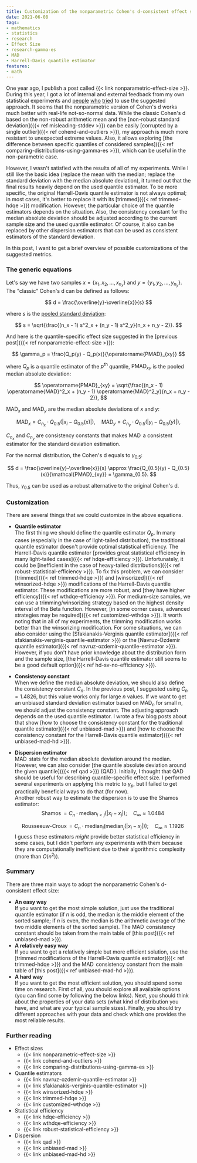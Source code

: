 ```yaml
---
title: Customization of the nonparametric Cohen's d-consistent effect size
date: 2021-06-08
tags:
- mathematics
- statistics
- research
- Effect Size
- research-gamma-es
- MAD
- Harrell-Davis quantile estimator
features:
- math
---
```


One year ago, I publish a post called {{< link nonparametric-effect-size >}}.
During this year, I got a lot of internal and external feedback from
  my own statistical experiments and
  [people](https://twitter.com/ViljamiSairanen/status/1400457118340108293)
  [who](https://sherbold.github.io/autorank/autorank/)
  [tried](https://github.com/Ramon-Diaz/Thesis-Project/blob/85df6b11050c7e05c4394d873585f701a7e3f32e/_util.py#L100)
  to use the suggested approach.
It seems that the nonparametric version of Cohen's d works much better with real-life not-so-normal data.
While the classic Cohen's d based on
  the non-robust arithmetic mean and
  the [non-robust standard deviation]({{< ref misleading-stddev >}})
  can be easily [corrupted by a single outlier]({{< ref cohend-and-outliers >}}),
  my approach is much more resistant to unexpected extreme values.
Also, it allows exploring
  [the difference between specific quantiles of considered samples]({{< ref comparing-distributions-using-gamma-es >}}),
  which can be useful in the non-parametric case.

However, I wasn't satisfied with the results of all of my experiments.
While I still like the basic idea
  (replace the mean with the median; replace the standard deviation with the median absolute deviation),
  it turned out that the final results heavily depend on the used quantile estimator.
To be more specific, the original Harrell-Davis quantile estimator is not always optimal;
  in most cases, it's better to replace it with its [trimmed]({{< ref trimmed-hdqe >}}) modification.
However, the particular choice of the quantile estimators depends on the situation.
Also, the consistency constant for the median absolute deviation
  should be adjusted according to the current sample size and the used quantile estimator.
Of course, it also can be replaced by other dispersion estimators
  that can be used as consistent estimators of the standard deviation.

In this post, I want to get a brief overview of possible customizations of the suggested metrics.

<!--more-->

### The generic equations

Let's say we have two samples $x = \{ x_1, x_2, \ldots, x_{n_x} \}$ and $y = \{ y_1, y_2, \ldots, y_{n_y} \}$.
The "classic" Cohen's d can be defined as follows:

$$
d = \frac{\overline{y}-\overline{x}}{s}
$$

where $s$ is the [pooled standard deviation](https://en.wikipedia.org/wiki/Pooled_standard_deviation):

$$
s = \sqrt{\frac{(n_x - 1) s^2_x + (n_y - 1) s^2_y}{n_x + n_y - 2}}.
$$

And here is the quantile-specific effect size suggested in the [previous post]({{< ref nonparametric-effect-size >}}):

$$
\gamma_p = \frac{Q_p(y) - Q_p(x)}{\operatorname{PMAD}_{xy}}
$$

where $Q_p$ is a quantile estimator of the $p^\textrm{th}$ quantile,
  $\operatorname{PMAD}_{xy}$ is the pooled median absolute deviation:

$$
\operatorname{PMAD}_{xy} = \sqrt{\frac{(n_x - 1) \operatorname{MAD}^2_x + (n_y - 1) \operatorname{MAD}^2_y}{n_x + n_y - 2}},
$$

$\operatorname{MAD}_x$ and $\operatorname{MAD}_y$ are the median absolute deviations of $x$ and $y$:

$$
\operatorname{MAD}_x = C_{n_x} \cdot Q_{0.5}(|x_i - Q_{0.5}(x)|), \quad
\operatorname{MAD}_y = C_{n_y} \cdot Q_{0.5}(|y_i - Q_{0.5}(y)|),
$$

$C_{n_x}$ and $C_{n_y}$ are consistency constants
  that makes $\operatorname{MAD}$ a consistent estimator for the standard deviation estimation.

For the normal distribution, the Cohen's d equals to $\gamma_{0.5}$:

$$
d = \frac{\overline{y}-\overline{x}}{s} \approx \frac{Q_{0.5}(y) - Q_{0.5}(x)}{\mathcal{PMAD}_{xy}} = \gamma_{0.5}.
$$

Thus, $\gamma_{0.5}$ can be used as a robust alternative to the original Cohen's d.

### Customization

There are several things that we could customize in the above equations.

* **Quantile estimator**  
  The first thing we should define the quantile estimator $Q_p$.
  In many cases (especially in the case of light-tailed distribution),
    the traditional quantile estimator doesn't provide optimal statistical efficiency.
  The Harrell-Davis quantile estimator
    [provides great statistical efficiency in many light-tailed cases]({{< ref hdqe-efficiency >}}).
  Unfortunately, it could be [inefficient in the case of heavy-tailed distributions]({{< ref robust-statistical-efficiency >}}).
  To fix this problem, we can consider
    [trimmed]({{< ref trimmed-hdqe >}}) and [winsorized]({{< ref winsorized-hdqe >}}) modifications
    of the Harrell-Davis quantile estimator.
  These modifications are more robust, and [they have higher efficiency]({{< ref wthdqe-efficiency >}}).
  For medium-size samples, we can use a trimming/winsorizing strategy based on the highest density interval of the Beta function.
  However, [in some corner cases, advanced strategies may be required]({{< ref customized-wthdqe >}}).
  It worth noting that in all of my experiments, the trimming modification works better than the winsorizing modification.
  For some situations, we can also consider using
    the [Sfakianakis-Verginis quantile estimator]({{< ref sfakianakis-verginis-quantile-estimator >}}) or
    the [Navruz-Özdemir quantile estimator]({{< ref navruz-ozdemir-quantile-estimator >}}).
  However, if you don't have prior knowledge about the distribution form and the sample size,
    [the Harrell-Davis quantile estimator still seems to be a good default option]({{< ref hd-sv-no-efficiency >}}).
* **Consistency constant**  
  When we define the median absolute deviation, we should also define the consistency constant $C_n$.
  In the previous post, I suggested using $C_n = 1.4826$, but this value works only for large $n$ values.
  If we want to get an unbiased standard deviation estimator based on $\operatorname{MAD}_n$ for small n,
    we should adjust the consistency constant.
  The adjusting approach depends on the used quantile estimator.
  I wrote a few blog posts about that show
    [how to choose the consistency constant for the traditional quantile estimator]({{< ref unbiased-mad >}}) and
    [how to choose the consistency constant for the Harrell-Davis quantile estimator]({{< ref unbiased-mad-hd >}}).
* **Dispersion estimator**  
  $\operatorname{MAD}$ stats for the median absolute deviation around the median.
  However, we can also consider
    [the quantile absolute deviation around the given quantile]({{< ref qad >}}) ($\operatorname{QAD}$).
  Initially, I thought that $\operatorname{QAD}$ should be useful for describing quantile-specific effect size.
  I performed several experiments on applying this metric to $\gamma_p$,
    but I failed to get practically beneficial ways to do that (for now).  
  Another robust way to estimate the dispersion is to use the Shamos estimator:
    $$
    \operatorname{Shamos} = C_n \cdot \operatorname{median}_{i < j} (|x_i - x_j|); \quad C_{\infty} \approx 1.0484
    $$

    $$
    \operatorname{Rousseeuw-Croux} =
    C_n \cdot \operatorname{median}_{i}
        \Big( \operatorname{median}_{j} \big( |x_i-x_j| \big) \Big); \quad C_{\infty} \approx 1.1926
    $$
  I guess these estimators *might* provide better statistical efficiency in some cases,
    but I didn't perform any experiments with them
    because they are computationally inefficient due to their algorithmic complexity (more than $O(n^2)$).

### Summary

There are three main ways to adopt the nonparametric Cohen's d-consistent effect size:

* **An easy way**  
  If you want to get the most simple solution, just use the traditional quantile estimator
    (if $n$ is odd, the median is the middle element of the sorted sample;
    if $n$ is even, the median is the arithmetic average of the two middle elements of the sorted sample).
  The $\operatorname{MAD}$ consistency constant should be taken from
    the main table of [this post]({{< ref unbiased-mad >}}).
* **A relatively easy way**  
  If you want to get a relatively simple but more efficient solution,
    use the [trimmed modifications of the Harrell-Davis quantile estimator]({{< ref trimmed-hdqe >}}) and
    the $\operatorname{MAD}$ consistency constant from the main table of [this post]({{< ref unbiased-mad-hd >}}).
* **A hard way**  
  If you want to get the most efficient solution, you should spend some time on research.
  First of all, you should explore all available options (you can find some by following the below links).
  Next, you should think about the properties of your data sets
    (what kind of distribution you have, and what are your typical sample sizes).
  Finally, you should try different approaches with your data and check which one provides the most reliable results.

### Further reading

* Effect sizes
  * {{< link nonparametric-effect-size >}}
  * {{< link cohend-and-outliers >}}
  * {{< link comparing-distributions-using-gamma-es >}}
* Quantile estimators
  * {{< link navruz-ozdemir-quantile-estimator >}}
  * {{< link sfakianakis-verginis-quantile-estimator >}}
  * {{< link winsorized-hdqe >}}
  * {{< link trimmed-hdqe >}}
  * {{< link customized-wthdqe >}}
* Statistical efficiency
  * {{< link hdqe-efficiency >}}
  * {{< link wthdqe-efficiency >}}
  * {{< link robust-statistical-efficiency >}}
* Dispersion
  * {{< link qad >}}
  * {{< link unbiased-mad >}}
  * {{< link unbiased-mad-hd >}}